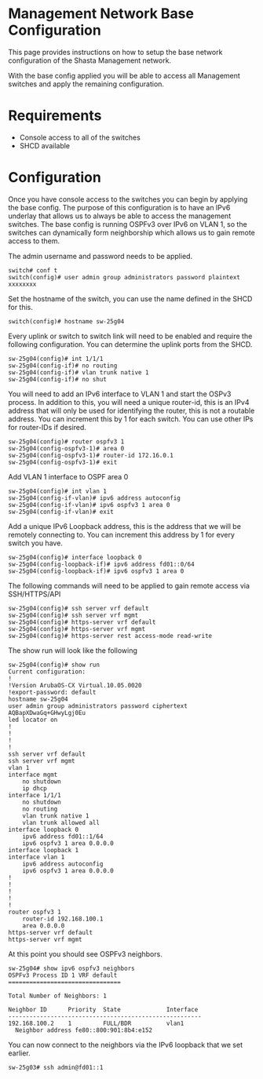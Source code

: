 # Management Network Base Configuration

This page provides instructions on how to setup the base network configuration of the Shasta Management network.

With the base config applied you will be able to access all Management switches and apply the remaining configuration.

# Requirements

- Console access to all of the switches
- SHCD available

# Configuration

Once you have console access to the switches you can begin by applying the base config.
The purpose of this configuration is to have an IPv6 underlay that allows us to always be able to access the management switches.
The base config is running OSPFv3 over IPv6 on VLAN 1, so the switches can dynamically form neighborship which allows us to gain remote access to them.

The admin username and password needs to be applied.
```
switch# conf t
switch(config)# user admin group administrators password plaintext xxxxxxxx
```
Set the hostname of the switch, you can use the name defined in the SHCD for this.
```
switch(config)# hostname sw-25g04
```
Every uplink or switch to switch link will need to be enabled and require the following configuration.
You can determine the uplink ports from the SHCD.

```
sw-25g04(config)# int 1/1/1
sw-25g04(config-if)# no routing
sw-25g04(config-if)# vlan trunk native 1
sw-25g04(config-if)# no shut
```
You will need to add an IPv6 interface to VLAN 1 and start the OSPv3 process.
In addition to this, you will need a unique router-id, this is an IPv4 address that will only be used for
identifying the router, this is not a routable address. You can increment this by 1 for each switch. You can use other IPs for router-IDs if desired.
```
sw-25g04(config)# router ospfv3 1
sw-25g04(config-ospfv3-1)# area 0
sw-25g04(config-ospfv3-1)# router-id 172.16.0.1
sw-25g04(config-ospfv3-1)# exit
```
Add VLAN 1 interface to OSPF area 0
```
sw-25g04(config)# int vlan 1
sw-25g04(config-if-vlan)# ipv6 address autoconfig
sw-25g04(config-if-vlan)# ipv6 ospfv3 1 area 0
sw-25g04(config-if-vlan)# exit
```
Add a unique IPv6 Loopback address, this is the address that we will be remotely connecting to.
You can increment this address by 1 for every switch you have.
```
sw-25g04(config)# interface loopback 0
sw-25g04(config-loopback-if)# ipv6 address fd01::0/64
sw-25g04(config-loopback-if)# ipv6 ospfv3 1 area 0
```
The following commands will need to be applied to gain remote access via SSH/HTTPS/API
```
sw-25g04(config)# ssh server vrf default
sw-25g04(config)# ssh server vrf mgmt
sw-25g04(config)# https-server vrf default
sw-25g04(config)# https-server vrf mgmt
sw-25g04(config)# https-server rest access-mode read-write
```
The show run will look like the following
```
sw-25g04(config)# show run
Current configuration:
!
!Version ArubaOS-CX Virtual.10.05.0020
!export-password: default
hostname sw-25g04
user admin group administrators password ciphertext AQBapXDwaGq+GHwyLgj0Eu
led locator on
!
!
!
!
ssh server vrf default
ssh server vrf mgmt
vlan 1
interface mgmt
    no shutdown
    ip dhcp
interface 1/1/1
    no shutdown
    no routing
    vlan trunk native 1
    vlan trunk allowed all
interface loopback 0
    ipv6 address fd01::1/64
    ipv6 ospfv3 1 area 0.0.0.0
interface loopback 1
interface vlan 1
    ipv6 address autoconfig
    ipv6 ospfv3 1 area 0.0.0.0
!
!
!
!
!
router ospfv3 1
    router-id 192.168.100.1
    area 0.0.0.0
https-server vrf default
https-server vrf mgmt
```

At this point you should see OSPFv3 neighbors.
```
sw-25g04# show ipv6 ospfv3 neighbors
OSPFv3 Process ID 1 VRF default
================================

Total Number of Neighbors: 1

Neighbor ID      Priority  State             Interface
-------------------------------------------------------
192.168.100.2    1         FULL/BDR          vlan1
  Neighbor address fe80::800:901:8b4:e152
```

You can now connect to the neighbors via the IPv6 loopback that we set earlier.
```
sw-25g03# ssh admin@fd01::1
```